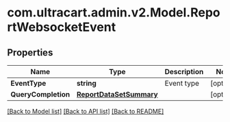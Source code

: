 
# com.ultracart.admin.v2.Model.ReportWebsocketEvent

## Properties

Name | Type | Description | Notes
------------ | ------------- | ------------- | -------------
**EventType** | **string** | Event type | [optional] 
**QueryCompletion** | [**ReportDataSetSummary**](ReportDataSetSummary.md) |  | [optional] 

[[Back to Model list]](../README.md#documentation-for-models)
[[Back to API list]](../README.md#documentation-for-api-endpoints)
[[Back to README]](../README.md)

